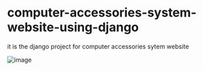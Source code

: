 # computer-accessories-system-website-using-django

it is the django project for computer accessories sytem website


![image](https://user-images.githubusercontent.com/60064405/89095287-0ea93680-d3ea-11ea-9e47-7bea9829814c.png)

